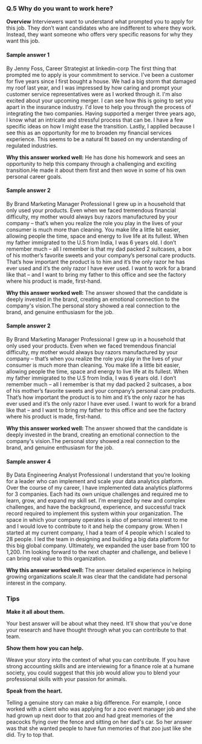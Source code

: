 ### Q.5 Why do you want to work here?

**Overview**
Interviewers want to understand what prompted you to apply for this job. They don’t want candidates who are indifferent to where they work. Instead, they want someone who offers very specific reasons for why they want this job.

#### Sample answer 1
By Jenny Foss, Career Strategist at linkedin-corp
The first thing that prompted me to apply is your commitment to service. I've been a customer for five years since I first bought a house. We had a big storm that damaged my roof last year, and I was impressed by how caring and prompt your customer service representatives were as I worked through it. I'm also excited about your upcoming merger. I can see how this is going to set you apart in the insurance industry. I'd love to help you through the process of integrating the two companies. Having supported a merger three years ago, I know what an intricate and stressful process that can be. I have a few specific ideas on how I might ease the transition. Lastly, I applied because I see this as an opportunity for me to broaden my financial services experience. This seems to be a natural fit based on my understanding of regulated industries. 

**Why this answer worked well:** He has done his homework and sees an opportunity to help this company through a challenging and exciting transition.He made it about them first and then wove in some of his own personal career goals.

#### Sample answer 2
By Brand Marketing Manager Professional
I grew up in a household that only used your products. Even when we faced tremendous financial difficulty, my mother would always buy razors manufactured by your company – that’s when you realize the role you play in the lives of your consumer is much more than cleaning. You make life a little bit easier, allowing people the time, space and energy to live life at its fullest. When my father immigrated to the U.S from India, I was 6 years old. I don’t remember much – all I remember is that my dad packed 2 suitcases, a box of his mother’s favorite sweets and your company’s personal care products. That’s how important the product is to him and it’s the only razor he has ever used and it’s the only razor I have ever used. I want to work for a brand like that – and I want to bring my father to this office and see the factory where his product is made, first-hand. 

**Why this answer worked well:** The answer showed that the candidate is deeply invested in the brand, creating an emotional connection to the company's vision.The personal story showed a real connection to the brand, and genuine enthusiasm for the job.


#### Sample answer 2
By Brand Marketing Manager Professional
I grew up in a household that only used your products. Even when we faced tremendous financial difficulty, my mother would always buy razors manufactured by your company – that’s when you realize the role you play in the lives of your consumer is much more than cleaning. You make life a little bit easier, allowing people the time, space and energy to live life at its fullest. When my father immigrated to the U.S from India, I was 6 years old. I don’t remember much – all I remember is that my dad packed 2 suitcases, a box of his mother’s favorite sweets and your company’s personal care products. That’s how important the product is to him and it’s the only razor he has ever used and it’s the only razor I have ever used. I want to work for a brand like that – and I want to bring my father to this office and see the factory where his product is made, first-hand. 

**Why this answer worked well:** The answer showed that the candidate is deeply invested in the brand, creating an emotional connection to the company's vision.The personal story showed a real connection to the brand, and genuine enthusiasm for the job.

#### Sample answer 4
By Data Engineering Analyst Professional
I understand that you’re looking for a leader who can implement and scale your data analytics platform. Over the course of my career, I have implemented data analytics platforms for 3 companies. Each had its own unique challenges and required me to learn, grow, and expand my skill set. I’m energized by new and complex challenges, and have the background, experience, and successful track record required to implement this system within your organization. The space in which your company operates is also of personal interest to me and I would love to contribute to it and help the company grow. When I started at my current company, I had a team of 4 people which I scaled to 28 people. I led the team in designing and building a big data platform for this big global company. Ultimately, we expanded the user base from 100 to 1,200. I’m looking forward to the next chapter and challenge, and believe I can bring real value to this organization. 

**Why this answer worked well:** The answer detailed experience in helping growing organizations scale.It was clear that the candidate had personal interest in the company.


### Tips
**Make it all about them.**

Your best answer will be about what they need. It'll show that you've done your research and have thought through what you can contribute to that team.
 
**Show them how you can help.**

Weave your story into the context of what you can contribute. If you have strong accounting skills and are interviewing for a finance role at a humane society, you could suggest that this job would allow you to blend your professional skills with your passion for animals.
 
**Speak from the heart.**

Telling a genuine story can make a big difference. For example, I once worked with a client who was applying for a zoo event manager job and she had grown up next door to that zoo and had great memories of the peacocks flying over the fence and sitting on her dad's car. So her answer was that she wanted people to have fun memories of that zoo just like she did. Try to top that.